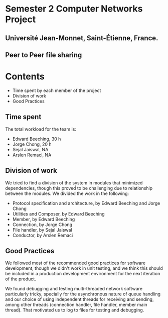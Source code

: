 # Semester 2 Computer Networks Project
## Université Jean-Monnet, Saint-Étienne, France.
## Peer to Peer file sharing

# Contents
* Time spent by each member of the project
* Division of work
* Good Practices

## Time spent
The total workload for the team is:
* Edward Beeching, 30 h
* Jorge Chong, 20 h
* Sejal Jaiswal, NA
* Arslen Remaci, NA

## Division of work
We tried to find a division of the system in modules that minimized dependencies, though this proved to be challenging due to relationship between the modules. We divided the work in the following:
* Protocol specification and architecture, by Edward Beeching and Jorge Chong
* Utilities and Composer, by Edward Beeching
* Member, by Edward Beeching
* Connection, by Jorge Chong
* File handler, by Sejal Jaiswal
* Conductor, by Arslen Remaci

## Good Practices
We followed most of the recommended good practices for software development, though we didn't work in unit testing, and we think this should be included in a production development environment for the next iteration of the product. 

We found debugging and testing multi-threaded network software particularly tricky, specially for the asynchronous nature of queue handling and our choice of using independent threads for receiving and sending, among other threads (connection handler, file handler, member main thread). That motivated us to log to files for testing and debugging.
